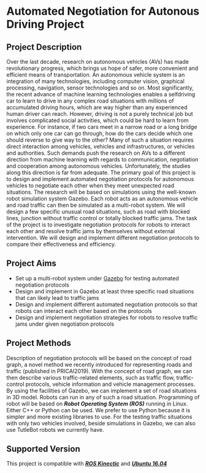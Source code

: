 # Automated Negotiation for Autonous Driving Project

## Project Description
Over the last decade, research on autonomous vehicles (AVs) has made revolutionary
progress, which brings us hope of safer, more convenient and efficient means of
transportation. An autonomous vehicle system is an integration of many technologies,
including computer vision, graphical processing, navigation, sensor technologies and so on.
Most significantly, the recent advance of machine learning technologies enables a selfdriving
car to learn to drive in any complex road situations with millions of accumulated
driving hours, which are way higher than any experienced human driver can reach.
However, driving is not a purely technical job but involves complicated social activities,
which could be hard to learn from experience. For instance, if two cars meet in a narrow
road or a long bridge on which only one car can go through, how do the cars decide which
one should reverse to give way to the other? Many of such a situation requires direct
interaction among vehicles, vehicles and infrastructures, or vehicles and authorities. Such
demands push the research on AVs to a different direction from machine learning with
regards to communication, negotiation and cooperation among autonomous vehicles.
Unfortunately, the studies along this direction is far from adequate. The primary goal of
this project is to design and implement automated negotiation protocols for autonomous
vehicles to negotiate each other when they meet unexpected road situations. The research
will be based on simulations using the well-known robot simulation system Gazebo. Each
robot acts as an autonomous vehicle and road traffic can then be simulated as a multi-robot
system. We will design a few specific unusual road situations, such as road with blocked
lines, junction without traffic control or totally blocked traffic jams. The task of the project
is to investigate negotiation protocols for robots to interact each other and resolve traffic
jams by themselves without external intervention. We will design and implement different
negotiation protocols to compare their effectiveness and efficiency.

## Project Aims
* Set up a multi-robot system under [Gazebo](http://gazebosim.org/) for testing automated negotiation
protocols
* Design and implement in Gazebo at least three specific road situations that can
likely lead to traffic jams
* Design and implement different automated negotiation protocols so that robots can
interact each other based on the protocols
* Design and implement negotiation strategies for robots to resolve traffic jams under
given negotiation protocols

## Project Methods
Description of negotiation protocols will be based on the concept of road graph, a novel
method we recently introduced for representing roads and traffic (published in PRICAI2019).
With the concept of road graph, we can then describe various traffic-related
elements, such as traffic flow, traffic-control protocols, vehicle information and vehicle
management processes. By using the facilities of Gazebo, we can implement a set of road
situations in 3D model. Robots can run in any of such a road situation. Programming of
robot will be based on ***Robot Operating System (ROS)*** running in Linux. Either C++ or
Python can be used. We prefer to use Python because it is simpler and more existing
libraries to use. For the testing traffic situations with only two vehicles involved, beside
simulations in Gazebo, we can also use TutleBot robots we currently have.

## Supported Version
This project is compatible with [***ROS Kinectic***](http://wiki.ros.org/kinetic) and [***Ubuntu 16.04***](http://releases.ubuntu.com/16.04/)
